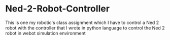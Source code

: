 # Ned-2-Robot-Controller
This is one my robotic's class assignment which I have to control a Ned 2 robot with the controller that I wrote in python language to control the Ned 2 robot in webot simulation environment
